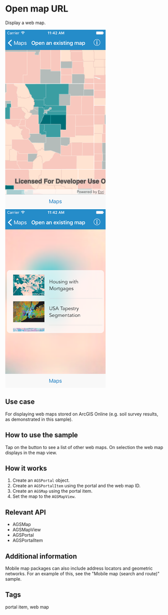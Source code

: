 # Open map URL

Display a web map.

![Image of open map URL 1](open-map-url-1.png)
![Image of open map URL 2](open-map-url-2.png)

## Use case

For displaying web maps stored on ArcGIS Online (e.g. soil survey results, as demonstrated in this sample).

## How to use the sample

Tap on the button to see a list of other web maps. On selection the web map displays in the map view.

## How it works

1. Create an `AGSPortal` object.
2. Create an `AGSPortalItem` using the portal and the web map ID.
3. Create an `AGSMap` using the portal item.
4. Set the map to the `AGSMapView`.

## Relevant API

* AGSMap
* AGSMapView
* AGSPortal
* AGSPortalItem

## Additional information

Mobile map packages can also include address locators and geometric networks. For an example of this, see the "Mobile map (search and route)" sample.

## Tags

portal item, web map
